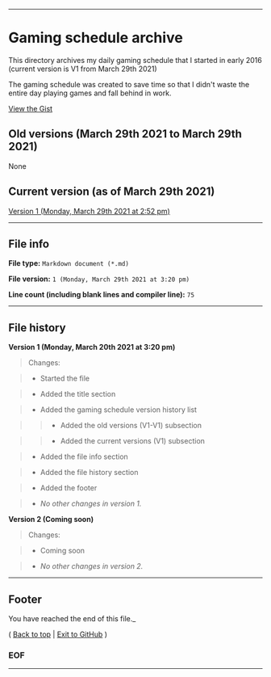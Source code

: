 
***

# Gaming schedule archive

This directory archives my daily gaming schedule that I started in early 2016 (current version is V1 from March 29th 2021)

The gaming schedule was created to save time so that I didn't waste the entire day playing games and fall behind in work.

[View the Gist](https://gist.github.com/seanpm2001/0f40a47121a26b5d14a1a433428ca62c)

## Old versions (March 29th 2021 to March 29th 2021)

None

## Current version (as of March 29th 2021)

[Version 1 (Monday, March 29th 2021 at 2:52 pm)](/Schedule/Gaming/Daily/V1/DailyGamingSchedule.md)

***

## File info

**File type:** `Markdown document (*.md)`

**File version:** `1 (Monday, March 29th 2021 at 3:20 pm)`

**Line count (including blank lines and compiler line):** `75`

***

## File history

**Version 1 (Monday, March 20th 2021 at 3:20 pm)**

> Changes:

> * Started the file

> * Added the title section

> * Added the gaming schedule version history list

> > * Added the old versions (V1-V1) subsection

> > * Added the current versions (V1) subsection

> * Added the file info section

> * Added the file history section

> * Added the footer

> * _No other changes in version 1._

**Version 2 (Coming soon)**

> Changes:

> * Coming soon

> * _No other changes in version 2._

***

## Footer

You have reached the end of this file._

( [Back to top](#Gaming-schedule-archive) | [Exit to GitHub](https://github.com) )

### EOF

***
